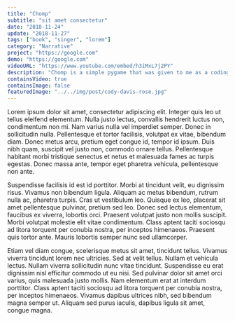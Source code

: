 ```yaml
---
title: "Chomp"
subtitle: "sit amet consectetur"
date: "2018-11-24"
update: "2018-11-27"
tags: ["book", "singer", "lorem"]
category: "Narrative"
project: "https://google.com"
demo: "https://google.com"
videoURL: "https://www.youtube.com/embed/h3iMxL7j2PY"
description: "Chomp is a simple pygame that was given to me as a coding challenge. I was given a rudimentary version of the game, and I added sounds, a scoreboard, spinning shapes, and more."
containsVideo: true
containsImage: false
featuredImage: "../../img/post/cody-davis-rose.jpg"
---
```


Lorem ipsum dolor sit amet, consectetur adipiscing elit. Integer quis leo ut tellus eleifend elementum. Nulla justo lectus, convallis hendrerit luctus non, condimentum non mi. Nam varius nulla vel imperdiet semper. Donec in sollicitudin nulla. Pellentesque et tortor facilisis, volutpat ex vitae, bibendum diam. Donec metus arcu, pretium eget congue id, tempor id ipsum. Duis nibh quam, suscipit vel justo non, commodo ornare tellus. Pellentesque habitant morbi tristique senectus et netus et malesuada fames ac turpis egestas. Donec massa ante, tempor eget pharetra vehicula, pellentesque non ante.

Suspendisse facilisis id est id porttitor. Morbi at tincidunt velit, eu dignissim risus. Vivamus non bibendum ligula. Aliquam ac metus bibendum, rutrum nulla ac, pharetra turpis. Cras ut vestibulum leo. Quisque ex leo, placerat sit amet pellentesque pulvinar, pretium sed leo. Donec sed lectus elementum, faucibus ex viverra, lobortis orci. Praesent volutpat justo non mollis suscipit. Morbi volutpat molestie elit vitae condimentum. Class aptent taciti sociosqu ad litora torquent per conubia nostra, per inceptos himenaeos. Praesent quis tortor ante. Mauris lobortis semper nunc sed ullamcorper.

Etiam vel diam congue, scelerisque metus sit amet, tincidunt tellus. Vivamus viverra tincidunt lorem nec ultricies. Sed at velit tellus. Nullam et vehicula lectus. Nullam viverra sollicitudin nunc vitae tincidunt. Suspendisse eu erat dignissim nisl efficitur commodo ut eu nisi. Sed pulvinar dolor sit amet orci varius, quis malesuada justo mollis. Nam elementum erat at interdum porttitor. Class aptent taciti sociosqu ad litora torquent per conubia nostra, per inceptos himenaeos. Vivamus dapibus ultrices nibh, sed bibendum magna semper ut. Aliquam sed purus iaculis, dapibus ligula sit amet, congue magna.
